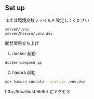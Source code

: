 ## Set up

まずは環境変数ファイルを設定してください

```
server/.env
server/hasure/.env.dev
```

開発環境立ち上げ

1. docker 起動

```bash
docker-compose up
```

2. hasura 起動

```bash
npx hasura console --envfile .env.dev
```

http://localhost:9695/ にアクセス
